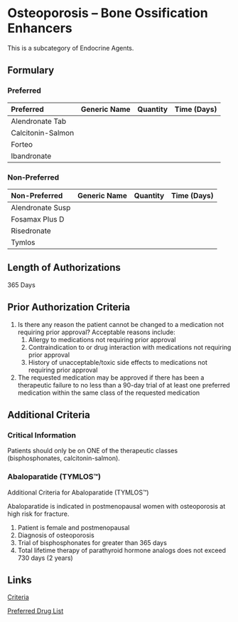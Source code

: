# Osteoporosis – Bone Ossification Enhancers

This is a subcategory of Endocrine Agents.

## Formulary

### Preferred

| Preferred         | Generic Name | Quantity | Time (Days) |
| :---------------- | :----------- | :------: | :---------: |
| Alendronate Tab   |              |          |             |
| Calcitonin-Salmon |              |          |             |
| Forteo            |              |          |             |
| Ibandronate       |              |          |             |

### Non-Preferred

| Non-Preferred    | Generic Name | Quantity | Time (Days) |
| :--------------- | :----------- | :------: | :---------: |
| Alendronate Susp |              |          |             |
| Fosamax Plus D   |              |          |             |
| Risedronate      |              |          |             |
| Tymlos           |              |          |             |

## Length of Authorizations

365 Days

## Prior Authorization Criteria

1.  Is there any reason the patient cannot be changed to a medication not requiring prior approval? Acceptable reasons include:
    1.  Allergy to medications not requiring prior approval
    2.  Contraindication to or drug interaction with medications not requiring prior approval
    3.  History of unacceptable/toxic side effects to medications not requiring prior approval
2.  The requested medication may be approved if there has been a therapeutic failure to no less than a 90-day trial of at least one preferred medication within the same class of the requested medication

## Additional Criteria

### Critical Information

Patients should only be on ONE of the therapeutic classes (bisphosphonates, calcitonin-salmon).

### Abaloparatide (TYMLOS™)

Additional Criteria for Abaloparatide (TYMLOS™)

Abaloparatide is indicated in postmenopausal women with osteoporosis at high risk for fracture.

1.  Patient is female and postmenopausal
2.  Diagnosis of osteoporosis
3.  Trial of bisphosphonates for greater than 365 days
4.  Total lifetime therapy of parathyroid hormone analogs does not exceed 730 days (2 years)

## Links

[Criteria](https://pharmacy.medicaid.ohio.gov/sites/default/files/20221001_UPDL_Criteria_APPROVED.pdf#page=57)

[Preferred Drug List](https://pharmacy.medicaid.ohio.gov/sites/default/files/20221001_UPDL_APPROVED_.pdf#page=22)
